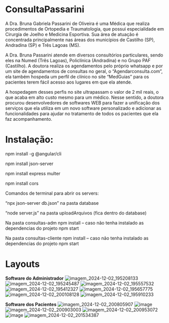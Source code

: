 # ConsultaPassarini

A Dra. Bruna Gabriela Passarini de Oliveira é uma Médica que realiza procedimentos de Ortopedia e Traumatologia, que possui especialidade em Cirurgia de Joelho e Medicina Esportiva. Sua área de atuação é concentrada principalmente nas áreas dos municípios de Castilho (SP), Andradina (SP) e Três Lagoas (MS).

A Dra. Bruna Passarini atende em diversos consultórios particulares, sendo eles na Numed (Três Lagoas), Policlínica (Andradina) e no Grupo PAF (Castilho). A doutora realiza os agendamentos pelo próprio whatsapp e por um site de agendamentos de consultas no geral, o “Agendarconsulta.com”, ela também hospeda um perfil de clínico no site “MedGuias” para os pacientes terem fácil acesso aos lugares em que ela atende.

A hospedagem desses perfis no site ultrapassam o valor de 2 mil reais, o que acaba em alto custo mesmo para um médico.
Nesse sentido, a doutora procurou desenvolvedores de softwares WEB para fazer a unificação dos serviços que ela utiliza em um novo software personalizado e adicionar as funcionalidades para ajudar no tratamento de todos os pacientes que ela faz acompanhamento.

# **Instalação**: 

npm install -g @angular/cli

npm install json-server

npm install express multer

npm install cors

Comandos de terminal para abrir os servers:

“npx json-server db.json” na pasta database

“node server.js” na pasta uploadArquivos (fica dentro do database)

Na pasta consultas-adm npm install – caso não tenha instalado as dependencias do projeto npm start

Na pasta consultas-cliente npm install – caso não tenha instalado as dependencias do projeto npm start

# Layouts

**Software do Administrador**
![imagem_2024-12-02_195208133](https://github.com/user-attachments/assets/08f52fd6-85eb-4b24-8c4b-f98e3de3377f)
![imagem_2024-12-02_195245487](https://github.com/user-attachments/assets/0e89fbb3-fdc2-4c05-b8cf-5b54e5934328)
![imagem_2024-12-02_195557532](https://github.com/user-attachments/assets/5c5530dd-2788-4ce9-a36c-b71f30101ca1)
![imagem_2024-12-02_195412327](https://github.com/user-attachments/assets/116d3362-3ee5-41e3-b5c1-4552083dc848)
![imagem_2024-12-02_195657775](https://github.com/user-attachments/assets/536b3367-cc03-41f8-8c23-04511d4df899)
![imagem_2024-12-02_200108128](https://github.com/user-attachments/assets/01a80c14-b255-4e1c-a4e7-5b6aae973c78)
![imagem_2024-12-02_195910233](https://github.com/user-attachments/assets/06de247d-99de-460e-9940-85bea0a23d58)

**Software dos Pacientes**
![imagem_2024-12-02_200805907](https://github.com/user-attachments/assets/3b423e8f-d27b-473e-8661-32638b53575e)
![image](https://github.com/user-attachments/assets/060dc16c-1375-47d5-a3b8-a626275006cf)
![imagem_2024-12-02_200903003](https://github.com/user-attachments/assets/fe154312-7056-4361-b5ae-d23e802fb3eb)
![imagem_2024-12-02_200953072](https://github.com/user-attachments/assets/c884a544-589c-4892-8d9e-9f94db4f2cda)
![image](https://github.com/user-attachments/assets/140ef472-2a4f-4bea-b1ae-cfea6f340acd)
![imagem_2024-12-02_201534387](https://github.com/user-attachments/assets/37788f3a-1d5f-4450-827e-daa0602312c3)
